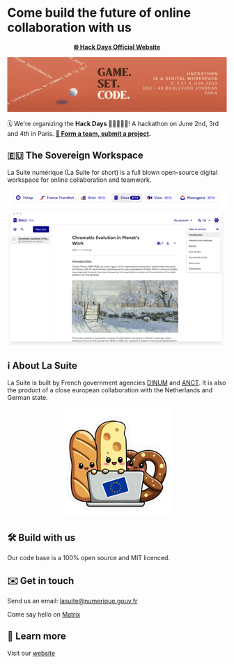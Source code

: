# Come build the future of online collaboration with us
<p align="center">
  <a href="https://hackdays.numerique.gouv.fr/"><b>🌐 Hack Days Official Website</b></a>
</p>
<img src="/assets/banner-hack-days.jpeg">

🗓️ We're organizing the **Hack Days 👩‍💻🎾👨‍💻**! A hackathon on June 2nd, 3rd and 4th in Paris. **[🚀 Form a team, submit a project](https://github.com/suitenumerique/hackdays2025).**

## 🇪🇺 The Sovereign Workspace
La Suite numérique (La Suite for short) is a full blown open-source digital workspace for online collaboration and teamwork. 

<img src="/assets/apps.png"> 


## ℹ️ About La Suite
La Suite is built by French government agencies [DINUM](https://www.numerique.gouv.fr/) and [ANCT](https://anct.gouv.fr/). 
It is also the product of a close european collaboration with the Netherlands and German state.

<p align="center">
  <img src="/assets/europe_opensource.png" width="50%"/>
</p>

## 🛠️ Build with us
Our code base is a 100% open source and MIT licenced.

## ✉️ Get in touch
Send us an email: [lasuite@numerique.gouv.fr](mailto:lasuite@numerique.gouv.fr)

Come say hello on [Matrix](https://matrix.to/#/#la-suite:matrix.org)


## 🔗 Learn more
Visit our [website](https://lasuite.numerique.gouv.fr/en)